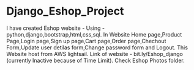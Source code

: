 # Django_Eshop_Project
I have created Eshop website -
Using - python,django,bootstrap,html,css,sql.
In Website Home page,Product Page,Login page,Sign up page,Cart page,Order page,Chechout Form,Update user detilas form,Change password form and Logout.
This Website host from AWS lightsail.
Link of website - bit.ly/Eshop_django (currently Inactive because of Time Limit).
Check Eshop Photos folder.
